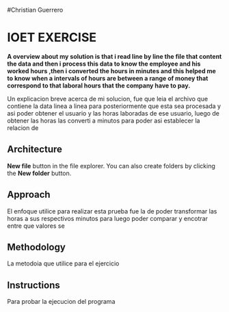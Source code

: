 #Christian Guerrero

# IOET EXERCISE
**A overview about my solution is that i read line by line the file that content the data and then i process this data to know the employee and his worked hours ,then i converted the hours in minutes and this helped me to know when a intervals of hours are between a range of money that correspond to that laboral hours that the company have to pay.**

Un explicacion breve acerca de mi solucion, fue que leia el archivo que contiene la data linea a linea para posteriormente que esta sea procesada y asi poder obtener el usuario y las horas laboradas de ese usuario, luego de obtener las horas las converti a minutos para poder asi establecer la relacion de
## Architecture
 **New file** button in the file explorer. You can also create folders by clicking the **New folder** button.

## Approach
El enfoque utilice para realizar esta prueba fue la de poder transformar las horas a sus respectivos minutos para luego poder comparar y encotrar entre que valores se

## Methodology
La metodoia que utilice para el ejercicio

## Instructions

Para probar la ejecucion del programa